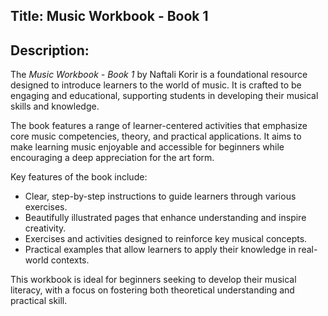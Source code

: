 
## Title: **Music Workbook - Book 1**

## Description:
The *Music Workbook - Book 1* by Naftali Korir is a foundational resource designed to introduce learners to the world of music. It is crafted to be engaging and educational, supporting students in developing their musical skills and knowledge.

The book features a range of learner-centered activities that emphasize core music competencies, theory, and practical applications. It aims to make learning music enjoyable and accessible for beginners while encouraging a deep appreciation for the art form.

Key features of the book include:
- Clear, step-by-step instructions to guide learners through various exercises.
- Beautifully illustrated pages that enhance understanding and inspire creativity.
- Exercises and activities designed to reinforce key musical concepts.
- Practical examples that allow learners to apply their knowledge in real-world contexts.

This workbook is ideal for beginners seeking to develop their musical literacy, with a focus on fostering both theoretical understanding and practical skill.
